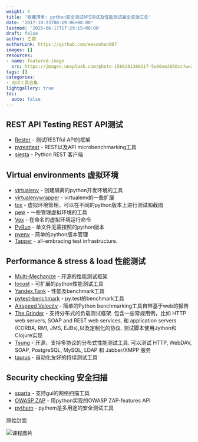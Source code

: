```yaml
---
weight: 4
title: '收藏清单: python安全测试API测试及性能测试最全资源汇总'
date: '2017-10-23T08:19:06+08:00'
lastmod: '2025-06-17T17:29:15+08:00'
draft: false
author: 乙醇
authorLink: https://github.com/easonhan007
images: []
resources:
- name: featured-image
  src: https://images.unsplash.com/photo-1586281380117-5a60ae2050cc?w=300
tags: []
categories:
- 测试工具合集
lightgallery: true
toc:
  auto: false
---
```




## REST API Testing REST API测试
* [Rester](https://github.com/chitamoor/rester) - 测试RESTful API的框架
* [pyresttest](https://github.com/svanoort/pyresttest) - REST以及API microbenchmarking工具
* [siesta](http://scastillo.github.com/siesta) - Python REST 客户端

## Virtual environments 虚拟环境

* [virtualenv](https://pypi.python.org/pypi/virtualenv) - 创建隔离的python开发环境的工具
* [virtualenvwrapper](https://virtualenvwrapper.readthedocs.org/en/latest/) - virtualenv的一些扩展
* [tox](https://pypi.python.org/pypi/tox) - 虚拟环境管理，可以在不同的python版本上进行测试和截图
* [pew](https://pypi.python.org/pypi/pew/) - 一些管理虚拟环境的工具
* [Vex](https://github.com/sashahart/vex) - 在命名的虚拟环境运行命令
* [PyRun](https://www.egenix.com/products/python/PyRun/) - 单文件无需按照的python版本
* [pyenv](https://github.com/yyuu/pyenv) - 简单的python版本管理
* [Tapper](https://tapper.github.io/Tapper/) - all-embracing test infrastructure.


## Performance & stress & load 性能测试

* [Multi-Mechanize](http://testutils.org/multi-mechanize/) - 开源的性能测试框架
* [locust](https://github.com/locustio/locust) - 可扩展的python性能测试工具
* [Yandex.Tank](https://github.com/yandex/yandex-tank) - 性能及benchmark工具
* [pytest-benchmark](https://github.com/ionelmc/pytest-benchmark) - py.test的benchmark工具
* [Airspeed Velocity](https://github.com/spacetelescope/asv) - 简单的Python benchmarking工具自带基于web的报告
* [The Grinder](http://grinder.sourceforge.net/) - 支持分布式的负载测试框架. 包含一些常规用例，比如 HTTP web servers, SOAP and REST web services, 和 application servers (CORBA, RMI, JMS, EJBs),以及定制化的协议. 测试脚本使用Jython和Clojure实现
* [Tsung](http://tsung.erlang-projects.org/) - 开源，支持多协议的分布式性能测试工具. 可以测试 HTTP, WebDAV, SOAP, PostgreSQL, MySQL, LDAP 和 Jabber/XMPP 服务
* [taurus](http://gettaurus.org) - 自动化友好的持续测试工具

## Security checking 安全扫描

* [sparta](http://sparta.secforce.com/) - 支持gui的网络扫描工具
* [OWASP ZAP](https://code.google.com/p/zaproxy/wiki/ApiPython) - 用python实现的OWASP ZAP-features API
* [pythem](https://github.com/m4n3dw0lf/PytheM) - pythem是多用途的安全测试工具




原始封面

![课程图片](https://images.unsplash.com/photo-1586281380117-5a60ae2050cc?w=300)

